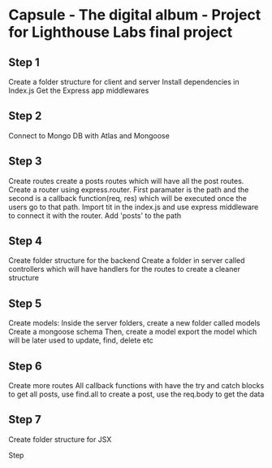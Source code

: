 # Capsule - The digital album - Project for Lighthouse Labs final project

## Step 1

Create a folder structure for client and server
Install dependencies in Index.js
Get the Express app middlewares

## Step 2

Connect to Mongo DB with Atlas and Mongoose

## Step 3

Create routes
create a posts routes which will have all the post routes. Create a router using express.router. First paramater is the path and the second is a callback function(req, res) which will be executed once the users go to that path.
Import tit in the index.js and use express middleware to connect it with the router. Add 'posts' to the path

## Step 4

Create folder structure for the backend
Create a folder in server called controllers which will have handlers for the routes to create a cleaner structure

## Step 5

Create models:
Inside the server folders, create a new folder called models
Create a mongoose schema
Then, create a model
export the model which will be later used to update, find, delete etc

## Step 6

Create more routes
All callback functions with have the try and catch blocks
to get all posts, use find.all
to create a post, use the req.body to get the data

## Step 7

Create folder structure for JSX

Step

 <!-- let edits;
  if (user._id === capsule.creator) {
    edits = <EditIcon />
  } -->
